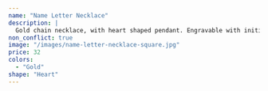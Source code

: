 ```yaml
---
name: "Name Letter Necklace"
description: |
  Gold chain necklace, with heart shaped pendant. Engravable with initial.
non_conflict: true
image: "/images/name-letter-necklace-square.jpg"
price: 32
colors:
  - "Gold"
shape: "Heart"
---
```

